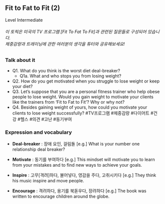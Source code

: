 ## Fit to Fat to Fit (2)
Level Intermediate
###### 이 토픽은 미국의 TV 프로그램 [Fit To Fat To Fit]과 관련된 질문들로 구성되어 있습니다.<br/>체중감량과 트레이닝에 관한 여러분의 생각을 튜터와 공유해보세요!

### Talk about it
- Q1. What do you think is the worst diet deal-breaker?  - Q1a. What and who stops you from losing weight?- Q2. How do you get motivated when you struggle to lose weight or keep your diet?- Q3. Let’s suppose that you are a personal fitness trainer who help obese people to lose weight. Would you gain weight to motivate your clients like the trainers from ‘Fit to Fat to Fit’? Why or why not?- Q4. Besides gaining weight of yours, how could you motivate your clients to lose weight successfully?
#TV프로그램 #체중감량 #다이어트 #건강 #헬스 #의견 #고난 #동기부여
### Expression and vocabulary
- **Deal-breaker** : 장애 요인, 걸림돌
[e.g.] What is your number one relationship deal breaker?

- **Motivate** : 동기를 부여하다
[e.g.] This mindset will motivate you to learn from your mistakes and to find new ways to achieve your goals.

- **Inspire** : 고무[격려]하다, 불어넣다, 영감을 주다, 고취시키다
[e.g.] They think his music inspire and move people.

- **Encourage** : 격려하다, 용기를 북돋우다, 장려하다
[e.g.] The book was written to encourage children around the globe.


